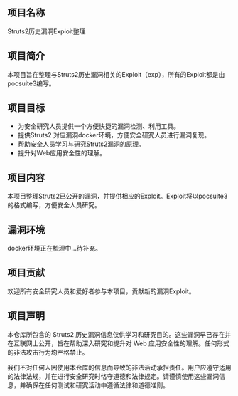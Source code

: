 ## 项目名称

Struts2历史漏洞Exploit整理

## 项目简介

本项目旨在整理与Struts2历史漏洞相关的Exploit（exp），所有的Exploit都是由pocsuite3编写。

## 项目目标

- 为安全研究人员提供一个方便快捷的漏洞检测、利用工具。
- 提供Struts2 对应漏洞docker环境，方便安全研究人员进行漏洞复现。
- 帮助安全人员学习与研究Struts2漏洞的原理。
- 提升对Web应用安全性的理解。

## 项目内容

本项目整理Struts2已公开的漏洞，并提供相应的Exploit。Exploit将以pocsuite3的格式编写，方便安全人员研究。

## 漏洞环境

docker环境正在梳理中...待补充。

## 项目贡献

欢迎所有安全研究人员和爱好者参与本项目，贡献新的漏洞Exploit。

## 项目声明

本仓库所包含的 Struts2 历史漏洞信息仅供学习和研究目的。这些漏洞早已存在并在互联网上公开，旨在帮助深入研究和提升对 Web 应用安全性的理解。任何形式的非法攻击行为均严格禁止。

我们不对任何人因使用本仓库的信息而导致的非法活动承担责任。用户应遵守适用的法律法规，并在进行安全研究时恪守道德和法律规定。请谨慎使用这些漏洞信息，并确保在任何测试和研究活动中遵循法律和道德准则。